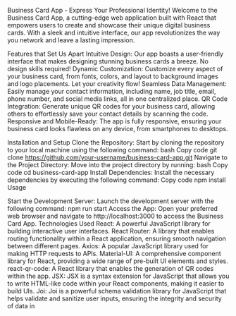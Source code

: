 
Business Card App - Express Your Professional Identity! Welcome to the Business Card App, a cutting-edge web application built with React that empowers users to create and showcase their unique digital business cards. With a sleek and intuitive interface, our app revolutionizes the way you network and leave a lasting impression.

Features that Set Us Apart Intuitive Design: Our app boasts a user-friendly interface that makes designing stunning business cards a breeze. No design skills required! Dynamic Customization: Customize every aspect of your business card, from fonts, colors, and layout to background images and logo placements. Let your creativity flow! Seamless Data Management: Easily manage your contact information, including name, job title, email, phone number, and social media links, all in one centralized place. QR Code Integration: Generate unique QR codes for your business card, allowing others to effortlessly save your contact details by scanning the code. Responsive and Mobile-Ready: The app is fully responsive, ensuring your business card looks flawless on any device, from smartphones to desktops.

Installation and Setup Clone the Repository: Start by cloning the repository to your local machine using the following command: bash Copy code git clone https://github.com/your-username/business-card-app.git Navigate to the Project Directory: Move into the project directory by running: bash Copy code cd business-card-app Install Dependencies: Install the necessary dependencies by executing the following command: Copy code npm install Usage

Start the Development Server: Launch the development server with the following command: npm run start Access the App: Open your preferred web browser and navigate to http://localhost:3000 to access the Business Card App. Technologies Used React: A powerful JavaScript library for building interactive user interfaces. React Router: A library that enables routing functionality within a React application, ensuring smooth navigation between different pages. Axios: A popular JavaScript library used for making HTTP requests to APIs. Material-UI: A comprehensive component library for React, providing a wide range of pre-built UI elements and styles. react-qr-code: A React library that enables the generation of QR codes within the app. JSX: JSX is a syntax extension for JavaScript that allows you to write HTML-like code within your React components, making it easier to build UIs. Joi: Joi is a powerful schema validation library for JavaScript that helps validate and sanitize user inputs, ensuring the integrity and security of data in
